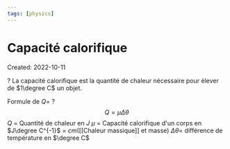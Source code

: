 ```yaml
---
tags: [physics] 
---
```

# Capacité calorifique
Created: 2022-10-11

?
La capacité calorifique est la quantité de chaleur nécessaire pour élever de $1\degree C$ un objet. 
<!--SR:!2022-10-14,1,230-->

Formule de $Q$=
?
$$Q = \mu \Delta \theta$$
$Q$ = Quantité de chaleur en $J$
$\mu$ = Capacité calorifique d'un corps en $J\degree C^{-1}$ = $cm$([[Chaleur massique]] et masse)
$\Delta \theta$= différence de température en $\degree C$
<!--SR:!2022-10-16,3,250-->
